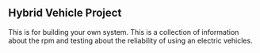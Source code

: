 ## Hybrid Vehicle Project

This is for building your own system. This is a collection of information about the rpm and testing about the reliability of using an electric vehicles.

